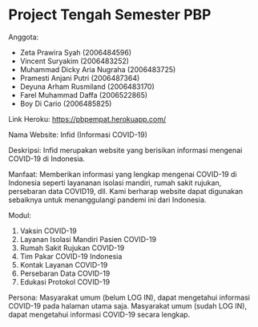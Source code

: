 # Project Tengah Semester PBP

Anggota:
- Zeta Prawira Syah (2006484596)
- Vincent Suryakim (2006483252)
- Muhammad Dicky Aria Nugraha (2006483725)
- Pramesti Anjani Putri (2006487364)
- Deyuna Arham Rusmiland (2006483170)
- Farel Muhammad Daffa (2006522865)
- Boy Di Cario (2006485825)

Link Heroku:
https://pbpempat.herokuapp.com/

Nama Website:
Infid (Informasi COVID-19)

Deskripsi: 
Infid merupakan website yang berisikan informasi mengenai COVID-19 di Indonesia.

Manfaat:
Memberikan informasi yang lengkap mengenai COVID-19 di Indonesia seperti layananan isolasi mandiri, rumah sakit rujukan, persebaran data COVID19, dll.
Kami berharap website dapat digunakan sebaiknya untuk menanggulangi pandemi ini dari Indonesia.

Modul:
1. Vaksin COVID-19
2. Layanan Isolasi Mandiri Pasien COVID-19
3. Rumah Sakit Rujukan COVID-19
4. Tim Pakar COVID-19 Indonesia
5. Kontak Layanan COVID-19
6. Persebaran Data COVID-19
7. Edukasi Protokol COVID-19

Persona:
Masyarakat umum (belum LOG IN), dapat mengetahui informasi COVID-19 pada halaman utama saja.
Masyarakat umum (sudah LOG IN), dapat mengetahui informasi COVID-19 secara lengkap.
